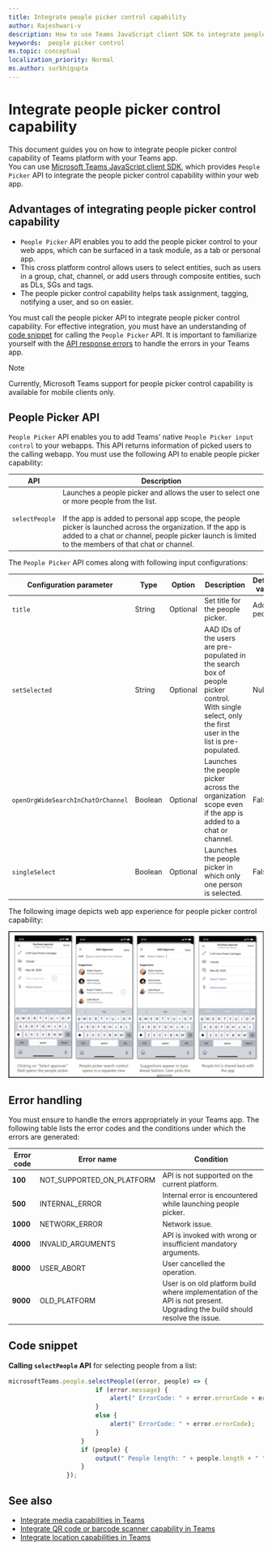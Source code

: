 ```yaml
---
title: Integrate people picker control capability
author: Rajeshwari-v
description: How to use Teams JavaScript client SDK to integrate people picker control capability
keywords:  people picker control
ms.topic: conceptual
localization_priority: Normal
ms.author: surbhigupta
---
```


# Integrate people picker control capability 

This document guides you on how to integrate people picker control capability of Teams platform with your Teams app.  
You can use [Microsoft Teams JavaScript client SDK](/javascript/api/overview/msteams-client?view=msteams-client-js-latest&preserve-view=true), which provides `People Picker` API to integrate the people picker control capability within your web app. 

## Advantages of integrating people picker control capability

* `People Picker` API enables you to add the people picker control to your web apps, which can be surfaced in a task module, as a tab or personal app. 
* This cross platform control allows users to select entities, such as users in a group, chat, channel, or add users through composite entities, such as DLs, SGs and tags. 
* The people picker control capability helps  task assignment, tagging, notifying a user, and so on easier. 

You must call the people picker API to integrate people picker control capability. For effective integration, you must have an understanding of [code snippet](#code-snippet) for calling the `People Picker` API. 
It is important to familiarize yourself with the [API response errors](#error-handling) to handle the errors in your Teams app.

> [!NOTE] 
> Currently, Microsoft Teams support for people picker control capability is available for mobile clients only.

## People Picker API 

`People Picker` API enables you to add Teams’ native `People Picker input control` to your webapps. This API returns information of picked users to the calling webapp. 
You must use the following API to enable people picker capability:

| API      | Description   |
| --- | --- |
|`selectPeople`|Launches a people picker and allows the user to select one or more people from the list.<br/><br/>If the app is added to personal app scope, the people picker is launched across the organization. If the app is added to a chat or channel, people picker launch is limited to the members of that chat or channel.|

The `People Picker` API comes along with following input configurations:

|Configuration parameter|Type|Option|Description| Default value|
|-----|------|----------|--------------|------|
|`title`| String|Optional| Set title for the people picker.| Add people|
|`setSelected`|String| Optional| AAD IDs of the users are pre-populated in the search box of people picker control. With single select, only the first user in the list is pre-populated.| Null |
|`openOrgWideSearchInChatOrChannel`|Boolean | Optional|Launches the people picker across the organization scope even if the app is added to a chat or channel. | False |
|`singleSelect`|Boolean| Optional| Launches the people picker in which only one person is selected. | False|

The following image depicts web app experience for people picker control capability:

![web app experience for people picker control capability](../../assets/images/tabs/people-picker-control-capability.png)

## Error handling

You must ensure to handle the errors appropriately in your Teams app. The following table lists the error codes and the conditions under which the errors are generated: 

|Error code |  Error name     | Condition|
| --------- | --------------- | -------- |
| **100** | NOT_SUPPORTED_ON_PLATFORM | API is not supported on the current platform.|
| **500** | INTERNAL_ERROR | Internal error is encountered while launching people picker.|
| **1000** | NETWORK_ERROR | Network issue.|
| **4000** | INVALID_ARGUMENTS | API is invoked with wrong or insufficient mandatory arguments.|
| **8000** | USER_ABORT |User cancelled the operation.|
| **9000** | OLD_PLATFORM | User is on old platform build where implementation of the API is not present. Upgrading the build should resolve the issue.|

## Code snippet

**Calling `selectPeople` API** for selecting people from a list:

```javascript
microsoftTeams.people.selectPeople((error, people) => {                    if (error) {
                        if (error.message) {
                            alert(" ErrorCode: " + error.errorCode + error.message);
                        }
                        else {
                            alert(" ErrorCode: " + error.errorCode);
                        }
                    }
                    if (people) {
                        output(" People length: " + people.length + " " + JSON.stringify(people));
                    }
                });
```
## See also

* [Integrate media capabilities in Teams](mobile-camera-image-permissions.md)
* [Integrate QR code or barcode scanner capability in Teams](qr-barcode-scanner-capability.md)
* [Integrate location capabilities in Teams](location-capability.md)
